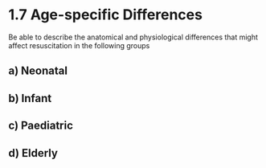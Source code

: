 # 1.7 Age-specific Differences

Be able to describe the anatomical and physiological differences that might affect resuscitation in the following groups

## a\) Neonatal

## b\) Infant

## c\) Paediatric

## d\) Elderly

